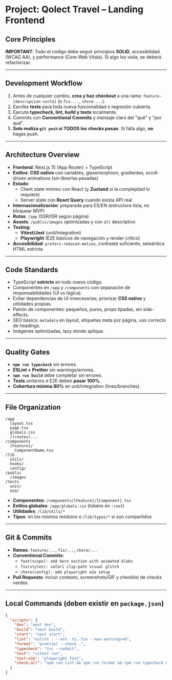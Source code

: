 # Project: **Qolect Travel – Landing Frontend**

## Core Principles
**IMPORTANT**: Todo el código debe seguir principios **SOLID**, accesibilidad (WCAG AA), y performance (Core Web Vitals). Si algo los viola, se deberá refactorizar.

---

## Development Workflow
1. Antes de cualquier cambio, **crea y haz checkout** a una rama: `feature-[descripcion-corta]` (o `fix-...`, `chore-...`).
2. Escribe **tests** para toda nueva funcionalidad o regresión cubierta.
3. Ejecuta **typecheck, lint, build y tests** localmente.
4. Commits con **Conventional Commits** y mensaje claro del "qué" y "por qué".
5. **Solo realiza `git push` si TODOS los checks pasan**. Si falla algo, **no** hagas push.

---

## Architecture Overview
- **Frontend**: Next.js 15 (App Router) + TypeScript  
- **Estilos**: **CSS nativo** con variables, glassmorphism, gradientes, scroll-driven animations (sin librerías pesadas)  
- **Estado**:  
  - Client state mínimo con React (y **Zustand** si la complejidad lo requiere)  
  - Server state con **React Query** cuando exista API real  
- **Internacionalización**: preparada para ES/EN (estructura lista, no bloquear MVP)  
- **Rutas**: `/app` (SSR/ISR según página)  
- **Assets**: `/public/images` optimizadas y con `alt` descriptivo  
- **Testing**:  
  - **Vitest/Jest** (unit/integration)  
  - **Playwright** (E2E básicos de navegación y render crítico)  
- **Accesibilidad**: `prefers-reduced-motion`, contraste suficiente, semántica HTML estricta  

---

## Code Standards
- TypeScript **estricto** en todo nuevo código.  
- Componentes en `/app` y `/components` con separación de responsabilidades (UI vs lógica).  
- Evitar dependencias de UI innecesarias; priorizar **CSS nativo** y utilidades propias.  
- Patrón de componentes: pequeños, puros, props tipadas, sin side-effects.  
- SEO básico: `metadata` en layout, etiquetas meta por página, uso correcto de headings.  
- Imágenes optimizadas, lazy donde aplique.  

---

## Quality Gates
- **`npm run typecheck`** sin errores.  
- **ESLint + Prettier** sin warnings/errores.  
- **`npm run build`** debe completar sin errores.  
- **Tests** unitarios e E2E deben **pasar 100%**.  
- **Cobertura mínima 80%** en unit/integration (lines/branches).  

---

## File Organization
```
/app
  layout.tsx
  page.tsx
  globals.css
  /(routes)...
/components
  [Feature]/
    ComponentName.tsx
/lib
  utils/
  hooks/
  config/
/public
  /images
/tests
  unit/
  e2e/
```
- **Componentes**: `/components/[Feature]/[Component].tsx`  
- **Estilos globales**: `/app/globals.css` (tokens en `:root`)  
- **Utilidades**: `/lib/utils/*`  
- **Tipos**: en los mismos módulos o `/lib/types/*` si son compartidos  

---

## Git & Commits
- **Ramas**: `feature/...`, `fix/...`, `chore/...`  
- **Conventional Commits**:
  - `feat(scope): add hero section with animated blobs`
  - `fix(styles): safari clip-path visual glitch`
  - `chore(config): add playwright e2e setup`  
- **Pull Requests**: incluir contexto, screenshots/GIF y checklist de checks verdes.  

---

## Local Commands (deben existir en `package.json`)
```json
{
  "scripts": {
    "dev": "next dev",
    "build": "next build",
    "start": "next start",
    "lint": "eslint . --ext .ts,.tsx --max-warnings=0",
    "format": "prettier --check .",
    "typecheck": "tsc --noEmit",
    "test": "vitest run",
    "test:e2e": "playwright test",
    "check:all": "npm run lint && npm run format && npm run typecheck && npm run build && npm run test && npm run test:e2e"
  }
}
```
